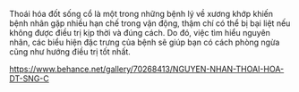 Thoái hóa đốt sống cổ là một trong những bệnh lý về xương khớp khiến bệnh nhân gặp nhiều hạn chế trong vận động, thậm chí có thể bị bại liệt nếu không được điều trị kịp thời và đúng cách. Do đó, việc tìm hiểu nguyên nhân, các biểu hiện đặc trưng của bệnh sẽ giúp bạn có cách phòng ngừa cũng như hướng điều trị tốt nhất.





https://www.behance.net/gallery/70268413/NGUYEN-NHAN-THOAI-HOA-DT-SNG-C
